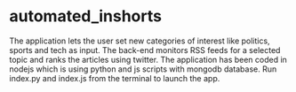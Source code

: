 # automated_inshorts

The application lets the user set new categories of interest like politics, sports and tech as input. The back-end monitors RSS feeds for a selected topic and ranks the articles using twitter. 
The application has been coded in nodejs which is using python and js scripts with mongodb database. Run index.py and index.js from the terminal to launch the app.
